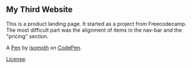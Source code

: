 My Third Website
----------------
This is a product landing page. It started as a project from Freecodecamp. The most difficult part was the alignment of items in the nav-bar and the "pricing" section. 

A [Pen](https://codepen.io/isomoth/pen/MWKNqWa) by [isomoth](https://codepen.io/isomoth) on [CodePen](https://codepen.io).

[License](https://codepen.io/isomoth/pen/MWKNqWa/license).